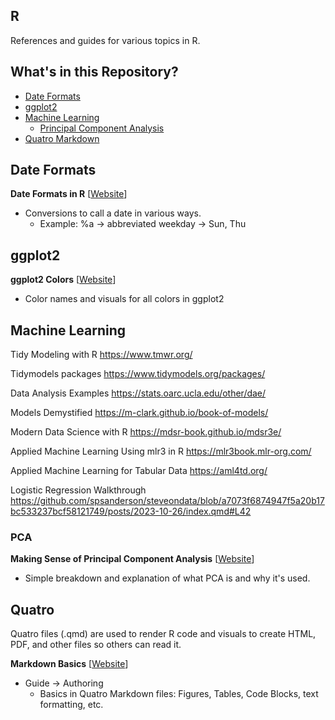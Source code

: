 ## R

References and guides for various topics in R.

## What's in this Repository?

* [Date Formats](#date-formats)
* [ggplot2](#ggplot2)
* [Machine Learning](#machine-learning)
  * [Principal Component Analysis](#pca)
* [Quatro Markdown](#quatro)

## Date Formats

**Date Formats in R** [[Website](https://www.r-bloggers.com/2013/08/date-formats-in-r/)]
* Conversions to call a date in various ways.
  * Example: %a &rarr; abbreviated weekday &rarr; Sun, Thu

## ggplot2

**ggplot2 Colors** [[Website](https://sape.inf.usi.ch/quick-reference/ggplot2/colour)]
* Color names and visuals for all colors in ggplot2

## Machine Learning

Tidy Modeling with R https://www.tmwr.org/

Tidymodels packages https://www.tidymodels.org/packages/

Data Analysis Examples https://stats.oarc.ucla.edu/other/dae/

Models Demystified https://m-clark.github.io/book-of-models/

Modern Data Science with R https://mdsr-book.github.io/mdsr3e/

Applied Machine Learning Using mlr3 in R https://mlr3book.mlr-org.com/

Applied Machine Learning for Tabular Data https://aml4td.org/

Logistic Regression Walkthrough https://github.com/spsanderson/steveondata/blob/a7073f6874947f5a20b17bc533237bcf58121749/posts/2023-10-26/index.qmd#L42

### PCA

**Making Sense of Principal Component Analysis** [[Website](https://stats.stackexchange.com/questions/2691/making-sense-of-principal-component-analysis-eigenvectors-eigenvalues/140579#140579)]
* Simple breakdown and explanation of what PCA is and why it's used.

## Quatro

Quatro files (.qmd) are used to render R code and visuals to create HTML, PDF, and other files so others can read it.

**Markdown Basics** [[Website](https://quarto.org/docs/authoring/markdown-basics.html)]
* Guide &rarr; Authoring
  * Basics in Quatro Markdown files: Figures, Tables, Code Blocks, text formatting, etc.


